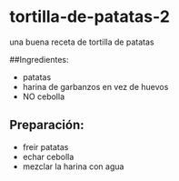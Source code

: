 # tortilla-de-patatas-2
una buena receta de tortilla de patatas

##Ingredientes:
- patatas
- harina de garbanzos en vez de huevos
- NO cebolla

## Preparación:
- freir patatas
- echar cebolla
- mezclar la harina con agua
